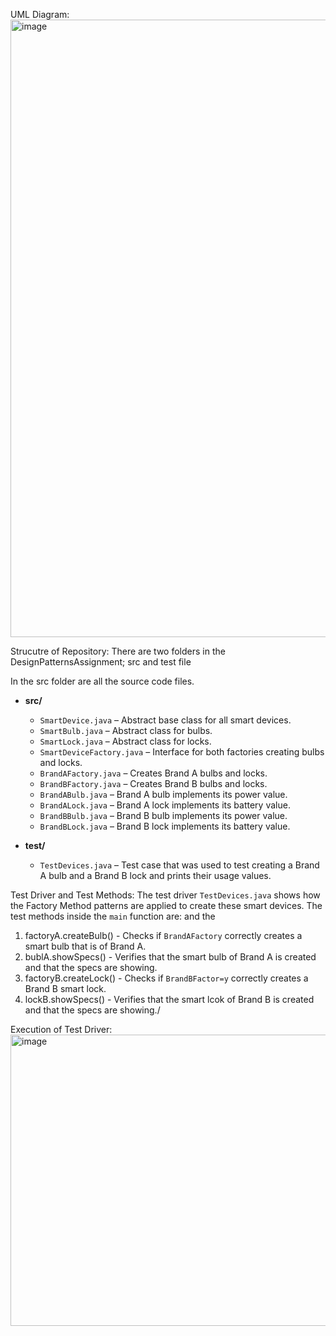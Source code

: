 UML Diagram:
<img width="1492" height="988" alt="image" src="https://github.com/user-attachments/assets/cc28623f-3b71-4734-a9a6-9db981b596bb" />

Strucutre of Repository:
There are two folders in the DesignPatternsAssignment; src and test file

In the src folder are all the source code files.
- **src/**  
  - `SmartDevice.java` – Abstract base class for all smart devices.  
  - `SmartBulb.java` – Abstract class for bulbs.  
  - `SmartLock.java` – Abstract class for locks.  
  - `SmartDeviceFactory.java` – Interface for both factories creating bulbs and locks.  
  - `BrandAFactory.java` – Creates Brand A bulbs and locks.  
  - `BrandBFactory.java` – Creates Brand B bulbs and locks.  
  - `BrandABulb.java` – Brand A bulb implements its power value.  
  - `BrandALock.java` – Brand A lock implements its battery value.  
  - `BrandBBulb.java` – Brand B bulb implements its power value.  
  - `BrandBLock.java` – Brand B lock implements its battery value.  

- **test/**  
  - `TestDevices.java` – Test case that was used to test creating a Brand A bulb and a Brand B lock and prints their usage values.


Test Driver and Test Methods: 
The test driver `TestDevices.java` shows how the Factory Method patterns are applied to create these smart devices.
The test methods inside the `main` function are: and the 
1. factoryA.createBulb() - Checks if `BrandAFactory` correctly creates a smart bulb that is of Brand A.
2. bublA.showSpecs() - Verifies that the smart bulb of Brand A is created and that the specs are showing. 
3. factoryB.createLock() - Checks if `BrandBFactor=y` correctly creates a Brand B smart lock. 
4. lockB.showSpecs() - Verifies that the smart lcok of Brand B is created and that the specs are showing./ 

Execution of Test Driver:
<img width="2540" height="466" alt="image" src="https://github.com/user-attachments/assets/21d6c44b-9599-4e81-8892-f8241780ac53" />
